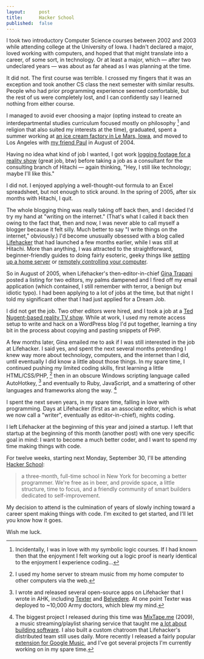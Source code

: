 ```yaml
---
layout:     post
title:      Hacker School
published:  false
---
```


I took two introductory Computer Science courses between 2002 and 2003 while attending college at the University of Iowa. I hadn't declared a major, loved working with computers, and hoped that that might translate into a career, of some sort, in technology. Or at least a major, which — after two undeclared years — was about as far ahead as I was planning at the time.

It did not. The first course was terrible. I crossed my fingers that it was an exception and took another CS class the next semester with similar results. People who had prior programming experience seemed comfortable, but the rest of us were completely lost, and I can confidently say I learned nothing from either course.

I managed to avoid ever choosing a major (opting instead to create an interdepartmental studies curriculum focused mostly on philosophy [^symbolic] and religion that also suited my interests at the time), graduated, spent a summer working at [an ice cream factory in Le Mars, Iowa](http://www.bluebunny.com/), and moved to Los Angeles with [my friend Paul](https://twitter.com/paulrust) in August of 2004. 

Having no idea what kind of job I wanted, I got work [logging footage for a reality show](http://en.wikipedia.org/wiki/The_Real_Gilligan's_Island) (great job, btw) before taking a job as a consultant for the consulting branch of Hitachi — again thinking, "Hey, I still like technology; maybe I'll like this."

I did not. I enjoyed applying a well-thought-out formula to an Excel spreadsheet, but not enough to stick around. In the spring of 2005, after six months with Hitachi, I quit. 

The whole blogging thing was really taking off back then, and I decided I'd try my hand at "writing on the internet." (That's what I called it back then owing to the fact that, then and now, I was never able to call myself a blogger because it felt silly. Much better to say "I write things on the internet," obviously.) I'd become unusually obsessed with a blog called [Lifehacker](http://lifehacker.com) that had launched a few months earlier, while I was still at Hitachi. More than anything, I was attracted to the straightforward, beginner-friendly guides to doing fairly esoteric, geeky things like [setting up a home server](http://lifehacker.com/124212/geek-to-live--how-to-set-up-a-personal-home-web-server) or [remotely controlling your computer](http://lifehacker.com/125607/geek-to-live--how-to-control-your-home-computer-from-anywhere). 

So in August of 2005, when Lifehacker's then-editor-in-chief [Gina Trapani](https://twitter.com/ginatrapani) posted a listing for two editors, my palms dampened and I fired off my email application (which contained, I still remember with terror, a benign but idiotic typo). I had been applying to a lot of jobs at the time, but that night I told my significant other that I had just applied for a Dream Job.

I did not get the job. Two other editors were hired, and I took a job at a [Ted Nugent-based reality TV show](http://www.thesportsmanchannel.com/programming/descriptions/description.php?ID=579). While at work, I used my remote access setup to write and hack on a WordPress blog I'd put together, learning a tiny bit in the process about copying and pasting snippets of PHP.

A few months later, Gina emailed me to ask if I was still interested in the job at Lifehacker. I said yes, and spent the next several months pretending I knew way more about technology, computers, and the internet than I did, until eventually I did know a little about those things. In my spare time, I continued pushing my limited coding skills, first learning a little HTML/CSS/PHP, [^streaming] then in an obscure Windows scripting language called AutoHotkey, [^ahk] and eventually to Ruby, JavaScript, and a smattering of other languages and frameworks along the way. [^other]

I spent the next seven years, in my spare time, falling in love with programming. Days at Lifehacker (first as an associate editor, which is what we now call a "writer", eventually as editor-in-chief), nights coding.

I left Lifehacker at the beginning of this year and joined a startup. I left that startup at the beginning of this month (another post) with one very specific goal in mind: I want to become a much better coder, and I want to spend my time making things with code.

For twelve weeks, starting next Monday, September 30, I'll be attending [Hacker School](https://www.hackerschool.com/):

> a three-month, full-time school in New York for becoming a better programmer. We're free as in beer, and provide space, a little structure, time to focus, and a friendly community of smart builders dedicated to self-improvement.

My decision to attend is the culmination of years of slowly inching toward a career spent making things with code. I'm excited to get started, and I'll let you know how it goes.

Wish me luck.

[^symbolic]: Incidentally, I was in love with my symbolic logic courses. If I had known then that the enjoyment I felt working out a logic proof is nearly identical to the enjoyment I experience coding...
[^streaming]: I used my home server to stream music from my home computer to other computers via the web.
[^ahk]: I wrote and released several open-source apps on Lifehacker that I wrote in AHK, including [Texter](http://lifehacker.com/238306/lifehacker-code-texter-windows) and [Belvedere](http://lifehacker.com/341950/belvedere-automates-your-self+cleaning-pc). At one point Texter was deployed to ~10,000 Army doctors, which blew my mind.
[^other]: The biggest project I released during this time was [MixTape.me](http://mixtape.me) (2009), a music streaming/playlist sharing service that taught me [a lot about building software](http://lifehacker.com/5336113/how-to-build-a-web-application-from-scratch-with-no-experience). I also built a custom chatroom that Lifehacker's distributed team still uses daily. More recently I released a fairly popular [extension for Google Music](https://chrome.google.com/webstore/detail/music-plus-for-google-pla/ipfnecmlncaiipncipkgijboddcdmego?hl=en-US), and I've got several projects I'm currently working on in my spare time.